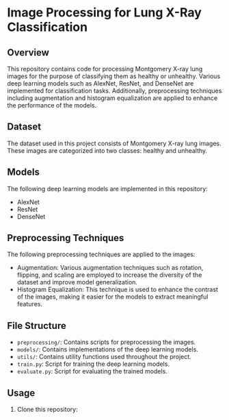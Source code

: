 # Image Processing for Lung X-Ray Classification

## Overview
This repository contains code for processing Montgomery X-ray lung images for the purpose of classifying them as healthy or unhealthy. Various deep learning models such as AlexNet, ResNet, and DenseNet are implemented for classification tasks. Additionally, preprocessing techniques including augmentation and histogram equalization are applied to enhance the performance of the models.

## Dataset
The dataset used in this project consists of Montgomery X-ray lung images. These images are categorized into two classes: healthy and unhealthy.

## Models
The following deep learning models are implemented in this repository:
- AlexNet
- ResNet
- DenseNet

## Preprocessing Techniques
The following preprocessing techniques are applied to the images:
- Augmentation: Various augmentation techniques such as rotation, flipping, and scaling are employed to increase the diversity of the dataset and improve model generalization.
- Histogram Equalization: This technique is used to enhance the contrast of the images, making it easier for the models to extract meaningful features.

## File Structure
- `preprocessing/`: Contains scripts for preprocessing the images.
- `models/`: Contains implementations of the deep learning models.
- `utils/`: Contains utility functions used throughout the project.
- `train.py`: Script for training the deep learning models.
- `evaluate.py`: Script for evaluating the trained models.

## Usage
1. Clone this repository:
